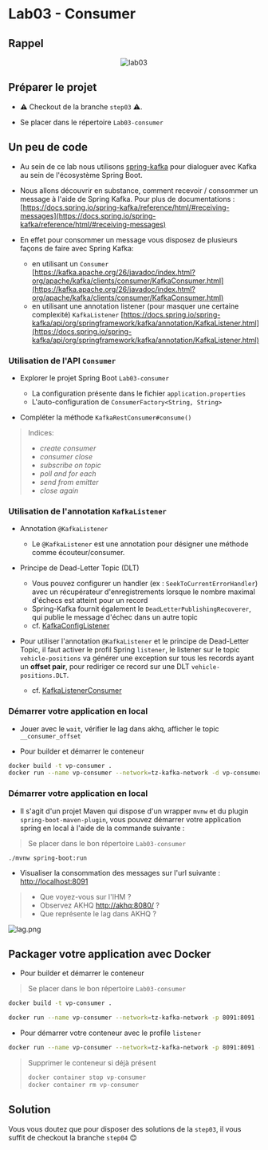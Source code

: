 # Lab03 - Consumer

## Rappel

<p style="text-align:center">
<img src="lab03.png" alt="lab03" />
</p>

## Préparer le projet

- ⚠️ Checkout de la branche `step03` ⚠️.

- Se placer dans le répertoire `Lab03-consumer`

## Un peu de code

- Au sein de ce lab nous utilisons [spring-kafka](https://spring.io/projects/spring-kafka) pour dialoguer avec Kafka au
  sein de l'écosystème Spring Boot.

- Nous allons découvrir en substance, comment recevoir / consommer un message à l'aide de Spring Kafka. Pour plus de
  documentations :
  [https://docs.spring.io/spring-kafka/reference/html/#receiving-messages](https://docs.spring.io/spring-kafka/reference/html/#receiving-messages)

- En effet pour consommer un message vous disposez de plusieurs façons de faire avec Spring Kafka:
    - en utilisant
      un `Consumer` [https://kafka.apache.org/26/javadoc/index.html?org/apache/kafka/clients/consumer/KafkaConsumer.html](https://kafka.apache.org/26/javadoc/index.html?org/apache/kafka/clients/consumer/KafkaConsumer.html)
    - en utilisant une annotation listener (pour masquer une certaine
      complexité) `KafkaListener` [https://docs.spring.io/spring-kafka/api/org/springframework/kafka/annotation/KafkaListener.html](https://docs.spring.io/spring-kafka/api/org/springframework/kafka/annotation/KafkaListener.html)

### Utilisation de l'API `Consumer`

- Explorer le projet Spring Boot `Lab03-consumer`
    * La configuration présente dans le fichier `application.properties`
    * L'auto-configuration de `ConsumerFactory<String, String>`

- Compléter la méthode `KafkaRestConsumer#consume()`

> Indices:
>    * _create consumer_
>    * _consumer close_
>    * _subscribe on topic_
>    * _poll and for each_
>    * _send from emitter_
>    * _close again_

### Utilisation de l'annotation `KafkaListener`

- Annotation `@KafkaListener`
    * Le `@KafkaListener` est une annotation pour désigner une méthode comme écouteur/consumer.

- Principe de Dead-Letter Topic (DLT)
    * Vous pouvez configurer un handler (ex : `SeekToCurrentErrorHandler`) avec un récupérateur d'enregistrements
      lorsque le nombre maximal d'échecs est atteint pour un record
    * Spring-Kafka fournit également le `DeadLetterPublishingRecoverer`, qui publie le message d'échec dans un autre
      topic
    * cf. [KafkaConfigListener](./consumer/src/main/java/com/zenika/kafka/consumer/config/KafkaConfigListener.java)

- Pour utiliser l'annotation `@KafkaListener` et le principe de Dead-Letter Topic, il faut activer le profil
  Spring `listener`, le listener sur le topic `vehicle-positions` va générer une exception sur tous les records ayant un
  **offset pair**, pour rediriger ce record sur une DLT `vehicle-positions.DLT`.
    * cf. [KafkaListenerConsumer](./consumer/src/main/java/com/zenika/kafka/consumer/service/KafkaListenerConsumer.java)

### Démarrer votre application en local

- Jouer avec le `wait`, vérifier le lag dans akhq, afficher le topic `__consumer_offset`

- Pour builder et démarrer le conteneur

```bash
docker build -t vp-consumer .
docker run --name vp-consumer --network=tz-kafka-network -d vp-consumer
```

### Démarrer votre application en local

- Il s'agit d'un projet Maven qui dispose d'un wrapper `mvnw` et du plugin `spring-boot-maven-plugin`, vous pouvez
  démarrer votre application spring en local à l'aide de la commande suivante :

> Se placer dans le bon répertoire `Lab03-consumer`

```shell
./mvnw spring-boot:run
```

- Visualiser la consommation des messages sur l'url suivante : [http://localhost:8091](http://localhost:8091)

> * Que voyez-vous sur l'IHM ?
> * Observez AKHQ [http://akhq:8080/](http://akhq:8080/ui/server/topic) ?
> * Que représente le lag dans AKHQ ?

![lag.png](lag.png)

## Packager votre application avec Docker

- Pour builder et démarrer le conteneur

> Se placer dans le bon répertoire `Lab03-consumer`

```bash
docker build -t vp-consumer .
```

```bash
docker run --name vp-consumer --network=tz-kafka-network -p 8091:8091 -d vp-consumer
```

- Pour démarrer votre conteneur avec le profile `listener`

```bash
docker run --name vp-consumer --network=tz-kafka-network -p 8091:8091 -e "SPRING_PROFILES_ACTIVE=listener" -d vp-consumer
```

> Supprimer le conteneur si déjà présent
> ```bash
> docker container stop vp-consumer
> docker container rm vp-consumer
>  ```

## Solution

Vous vous doutez que pour disposer des solutions de la `step03`, il vous suffit de️ checkout la branche `step04` 😊